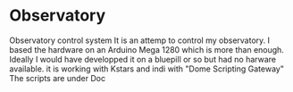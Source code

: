# Observatory
Observatory control system
It is an attemp to control my observatory.
I based the hardware on an Arduino Mega 1280 which is more than enough.
Ideally I would have developped it on a bluepill or so but had no harware available.
it is working with Kstars and indi with "Dome Scripting Gateway"
The scripts are under Doc

